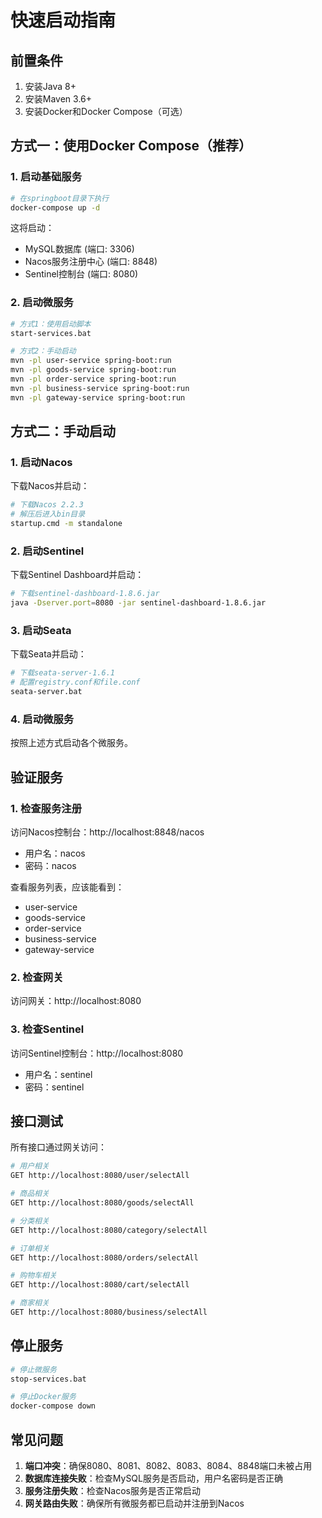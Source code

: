 # 快速启动指南

## 前置条件

1. 安装Java 8+
2. 安装Maven 3.6+
3. 安装Docker和Docker Compose（可选）

## 方式一：使用Docker Compose（推荐）

### 1. 启动基础服务

```bash
# 在springboot目录下执行
docker-compose up -d
```

这将启动：
- MySQL数据库 (端口: 3306)
- Nacos服务注册中心 (端口: 8848)
- Sentinel控制台 (端口: 8080)
<!-- - Seata事务协调器 (端口: 8091) -->

### 2. 启动微服务

```bash
# 方式1：使用启动脚本
start-services.bat

# 方式2：手动启动
mvn -pl user-service spring-boot:run
mvn -pl goods-service spring-boot:run
mvn -pl order-service spring-boot:run
mvn -pl business-service spring-boot:run
mvn -pl gateway-service spring-boot:run
```

## 方式二：手动启动

### 1. 启动Nacos

下载Nacos并启动：
```bash
# 下载Nacos 2.2.3
# 解压后进入bin目录
startup.cmd -m standalone
```

### 2. 启动Sentinel

下载Sentinel Dashboard并启动：
```bash
# 下载sentinel-dashboard-1.8.6.jar
java -Dserver.port=8080 -jar sentinel-dashboard-1.8.6.jar
```

### 3. 启动Seata

下载Seata并启动：
```bash
# 下载seata-server-1.6.1
# 配置registry.conf和file.conf
seata-server.bat
```

<!-- ### 3. 启动Seata

下载Seata并启动：
```bash
# 下载seata-server-1.6.1
# 配置registry.conf和file.conf
seata-server.bat
```
-->

### 4. 启动微服务

按照上述方式启动各个微服务。

## 验证服务

### 1. 检查服务注册

访问Nacos控制台：http://localhost:8848/nacos
- 用户名：nacos
- 密码：nacos

查看服务列表，应该能看到：
- user-service
- goods-service
- order-service
- business-service
- gateway-service

### 2. 检查网关

访问网关：http://localhost:8080

### 3. 检查Sentinel

访问Sentinel控制台：http://localhost:8080
- 用户名：sentinel
- 密码：sentinel

## 接口测试

所有接口通过网关访问：

```bash
# 用户相关
GET http://localhost:8080/user/selectAll

# 商品相关
GET http://localhost:8080/goods/selectAll

# 分类相关
GET http://localhost:8080/category/selectAll

# 订单相关
GET http://localhost:8080/orders/selectAll

# 购物车相关
GET http://localhost:8080/cart/selectAll

# 商家相关
GET http://localhost:8080/business/selectAll
```

## 停止服务

```bash
# 停止微服务
stop-services.bat

# 停止Docker服务
docker-compose down
```

## 常见问题

1. **端口冲突**：确保8080、8081、8082、8083、8084、8848端口未被占用
2. **数据库连接失败**：检查MySQL服务是否启动，用户名密码是否正确
3. **服务注册失败**：检查Nacos服务是否正常启动
4. **网关路由失败**：确保所有微服务都已启动并注册到Nacos 